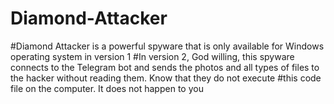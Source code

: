 # Diamond-Attacker
#Diamond Attacker is a powerful spyware that is only available for Windows operating system in version 1
#In version 2, God willing, this spyware connects to the Telegram bot and sends the photos and all types of files to the hacker without reading them. Know that they do not execute #this code file on the computer. It does not happen to you
